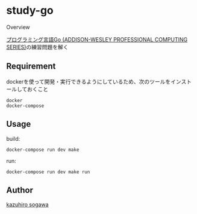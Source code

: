 study-go
====

Overview

[プログラミング言語Go (ADDISON-WESLEY PROFESSIONAL COMPUTING SERIES)](https://www.amazon.co.jp/%E3%83%97%E3%83%AD%E3%82%B0%E3%83%A9%E3%83%9F%E3%83%B3%E3%82%B0%E8%A8%80%E8%AA%9EGo-ADDISON-WESLEY-PROFESSIONAL-COMPUTING-Donovan/dp/4621300253 "プログラミング言語Go")の練習問題を解く

## Requirement

dockerを使って開発・実行できるようにしているため、次のツールをインストールしておくこと

```
docker
docker-compose
```

## Usage

build:
```
docker-compose run dev make
```

run:
```
docker-compose run dev make run
```

## Author

[kazuhiro sogawa](https://github.com/sogaani)
